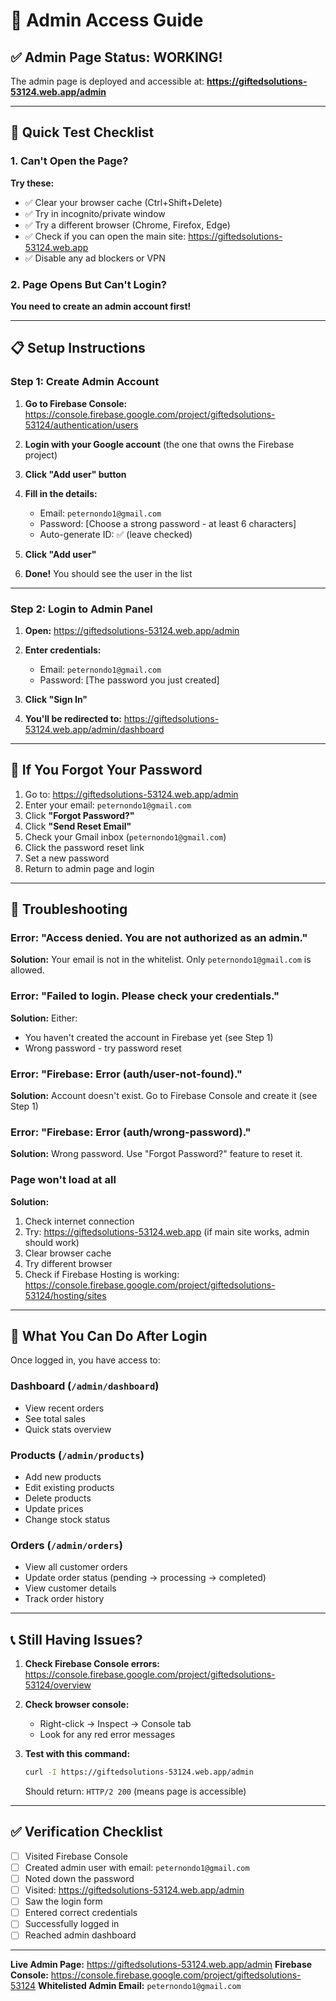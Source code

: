 # 🔐 Admin Access Guide

## ✅ Admin Page Status: WORKING!

The admin page is deployed and accessible at:
**https://giftedsolutions-53124.web.app/admin**

---

## 🎯 Quick Test Checklist

### 1. Can't Open the Page?

**Try these:**
- ✅ Clear your browser cache (Ctrl+Shift+Delete)
- ✅ Try in incognito/private window
- ✅ Try a different browser (Chrome, Firefox, Edge)
- ✅ Check if you can open the main site: https://giftedsolutions-53124.web.app
- ✅ Disable any ad blockers or VPN

### 2. Page Opens But Can't Login?

**You need to create an admin account first!**

---

## 📋 Setup Instructions

### **Step 1: Create Admin Account**

1. **Go to Firebase Console:**
   https://console.firebase.google.com/project/giftedsolutions-53124/authentication/users

2. **Login with your Google account** (the one that owns the Firebase project)

3. **Click "Add user" button**

4. **Fill in the details:**
   - Email: `peternondo1@gmail.com`
   - Password: [Choose a strong password - at least 6 characters]
   - Auto-generate ID: ✅ (leave checked)

5. **Click "Add user"**

6. **Done!** You should see the user in the list

---

### **Step 2: Login to Admin Panel**

1. **Open:** https://giftedsolutions-53124.web.app/admin

2. **Enter credentials:**
   - Email: `peternondo1@gmail.com`
   - Password: [The password you just created]

3. **Click "Sign In"**

4. **You'll be redirected to:** https://giftedsolutions-53124.web.app/admin/dashboard

---

## 🔄 If You Forgot Your Password

1. Go to: https://giftedsolutions-53124.web.app/admin
2. Enter your email: `peternondo1@gmail.com`
3. Click **"Forgot Password?"**
4. Click **"Send Reset Email"**
5. Check your Gmail inbox (`peternondo1@gmail.com`)
6. Click the password reset link
7. Set a new password
8. Return to admin page and login

---

## 🚨 Troubleshooting

### Error: "Access denied. You are not authorized as an admin."
**Solution:** Your email is not in the whitelist. Only `peternondo1@gmail.com` is allowed.

### Error: "Failed to login. Please check your credentials."
**Solution:** Either:
- You haven't created the account in Firebase yet (see Step 1)
- Wrong password - try password reset

### Error: "Firebase: Error (auth/user-not-found)."
**Solution:** Account doesn't exist. Go to Firebase Console and create it (see Step 1)

### Error: "Firebase: Error (auth/wrong-password)."
**Solution:** Wrong password. Use "Forgot Password?" feature to reset it.

### Page won't load at all
**Solution:**
1. Check internet connection
2. Try: https://giftedsolutions-53124.web.app (if main site works, admin should work)
3. Clear browser cache
4. Try different browser
5. Check if Firebase Hosting is working: https://console.firebase.google.com/project/giftedsolutions-53124/hosting/sites

---

## 🎯 What You Can Do After Login

Once logged in, you have access to:

### **Dashboard** (`/admin/dashboard`)
- View recent orders
- See total sales
- Quick stats overview

### **Products** (`/admin/products`)
- Add new products
- Edit existing products
- Delete products
- Update prices
- Change stock status

### **Orders** (`/admin/orders`)
- View all customer orders
- Update order status (pending → processing → completed)
- View customer details
- Track order history

---

## 📞 Still Having Issues?

1. **Check Firebase Console errors:**
   https://console.firebase.google.com/project/giftedsolutions-53124/overview

2. **Check browser console:**
   - Right-click → Inspect → Console tab
   - Look for any red error messages

3. **Test with this command:**
   ```bash
   curl -I https://giftedsolutions-53124.web.app/admin
   ```
   Should return: `HTTP/2 200` (means page is accessible)

---

## ✅ Verification Checklist

- [ ] Visited Firebase Console
- [ ] Created admin user with email: `peternondo1@gmail.com`
- [ ] Noted down the password
- [ ] Visited: https://giftedsolutions-53124.web.app/admin
- [ ] Saw the login form
- [ ] Entered correct credentials
- [ ] Successfully logged in
- [ ] Reached admin dashboard

---

**Live Admin Page:** https://giftedsolutions-53124.web.app/admin
**Firebase Console:** https://console.firebase.google.com/project/giftedsolutions-53124
**Whitelisted Admin Email:** `peternondo1@gmail.com`

